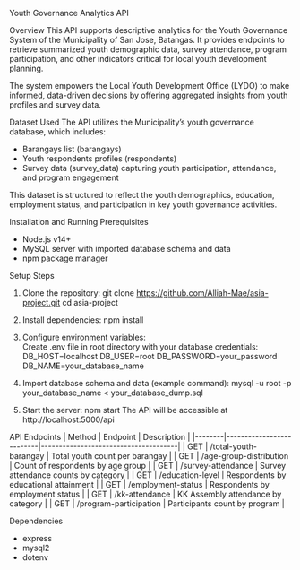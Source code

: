 Youth Governance Analytics API

Overview
This API supports descriptive analytics for the Youth Governance System of the Municipality of San Jose, Batangas. It provides endpoints to retrieve summarized youth demographic data, survey attendance, program participation, and other indicators critical for local youth development planning.

The system empowers the Local Youth Development Office (LYDO) to make informed, data-driven decisions by offering aggregated insights from youth profiles and survey data.

Dataset Used
The API utilizes the Municipality’s youth governance database, which includes:

- Barangays list (barangays)
- Youth respondents profiles (respondents)
- Survey data (survey_data) capturing youth participation, attendance, and program engagement

This dataset is structured to reflect the youth demographics, education, employment status, and participation in key youth governance activities.

Installation and Running
Prerequisites

- Node.js v14+
- MySQL server with imported database schema and data
- npm package manager

Setup Steps

1. Clone the repository:
   git clone https://github.com/Alliah-Mae/asia-project.git
   cd asia-project

2. Install dependencies:
   npm install

3. Configure environment variables:  
   Create .env file in root directory with your database credentials:
   DB_HOST=localhost
   DB_USER=root
   DB_PASSWORD=your_password
   DB_NAME=your_database_name

4. Import database schema and data (example command):
   mysql -u root -p your_database_name < your_database_dump.sql

5. Start the server:
   npm start
   The API will be accessible at http://localhost:5000/api

API Endpoints
| Method | Endpoint                 | Description                            |
|--------|--------------------------|--------------------------------------|
| GET    | /total-youth-barangay    | Total youth count per barangay        |
| GET    | /age-group-distribution  | Count of respondents by age group     |
| GET    | /survey-attendance       | Survey attendance counts by category  |
| GET    | /education-level         | Respondents by educational attainment |
| GET    | /employment-status       | Respondents by employment status      |
| GET    | /kk-attendance           | KK Assembly attendance by category    |
| GET    | /program-participation   | Participants count by program          |

Dependencies
- express
- mysql2
- dotenv
